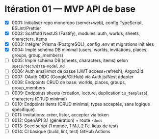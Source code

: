 # Itération 01 — MVP API de base

- [x] 0001: Initialiser repo monorepo (server+web), config TypeScript, ESLint/Prettier
- [x] 0002: Scaffold NestJS (Fastify), modules: auth, worlds, sheets, characters, items
- [x] 0003: Intégrer Prisma (PostgreSQL), config .env et migrations initiales
- [x] 0004: Implé schéma DB minimal (users, worlds, invitations, places, groups, group_members)
- [ ] 0005: Implé schéma DB (sheets, characters, items) selon `specs/tech/data-model.md`
- [ ] 0006: Auth email/mot de passe (JWT access+refresh), Argon2id
- [ ] 0007: OAuth OIDC (Google/GitHub) via Auth.js/Nest adapter
- [ ] 0008: Endpoints CRUD de base: worlds, places, groups, group_members
- [ ] 0009: Endpoints sheets (création, lecture, duplication `is_template`), characters (CRUD minimal)
- [ ] 0010: Endpoints items (CRUD minimal, types acceptés, sans logique spécifique)
- [ ] 0011: Invitations: créer, lister, accepter via token
- [ ] 0012: OpenAPI 3.1 (génération) + route `/docs`
- [ ] 0013: Seed script (1 monde, 1 MJ, 2 PJ, lieux de test)
- [ ] 0014: CI basique (build, lint, test) GitHub Actions
